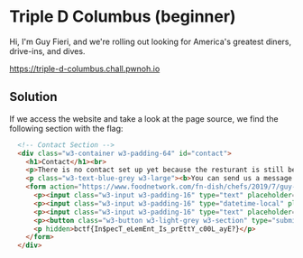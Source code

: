 # Triple D Columbus (beginner)
Hi, I'm Guy Fieri, and we're rolling out looking for America's greatest diners, drive-ins, and dives.

https://triple-d-columbus.chall.pwnoh.io

## Solution
If we access the website and take a look at the page source, we find the following section with the flag:
```html
  <!-- Contact Section -->
  <div class="w3-container w3-padding-64" id="contact">
    <h1>Contact</h1><br>
    <p>There is no contact set up yet because the resturant is still being built! Please send us a message to be added to our nesletter and to stay up to date!</p>
    <p class="w3-text-blue-grey w3-large"><b>You can send us a message here:</b></p>
    <form action="https://www.foodnetwork.com/fn-dish/chefs/2019/7/guy-fieri-shares-the-laws-of-flavortown" target="_blank">
      <p><input class="w3-input w3-padding-16" type="text" placeholder="Name" required name="Name"></p>
      <p><input class="w3-input w3-padding-16" type="datetime-local" placeholder="Date and time" required name="date" value="2020-11-16T20:00"></p>
      <p><input class="w3-input w3-padding-16" type="text" placeholder="Message \ Special requirements" required name="Message"></p>
      <p><button class="w3-button w3-light-grey w3-section" type="submit">SEND MESSAGE</button></p>
      <p hidden>bctf{In$pecT_eLemEnt_Is_prEttY_c00L_ayE?}</p>
    </form>
  </div>
```